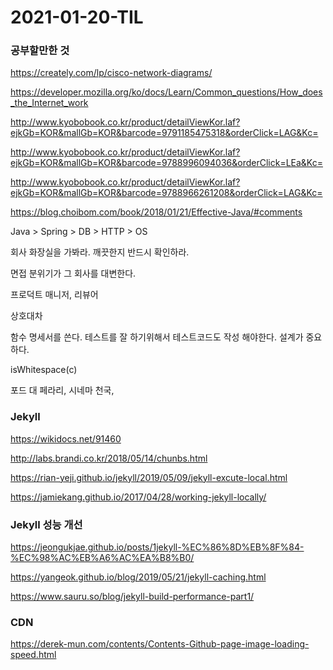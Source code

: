 # 2021-01-20-TIL

### 공부할만한 것

https://creately.com/lp/cisco-network-diagrams/

https://developer.mozilla.org/ko/docs/Learn/Common_questions/How_does_the_Internet_work

http://www.kyobobook.co.kr/product/detailViewKor.laf?ejkGb=KOR&mallGb=KOR&barcode=9791185475318&orderClick=LAG&Kc=

http://www.kyobobook.co.kr/product/detailViewKor.laf?ejkGb=KOR&mallGb=KOR&barcode=9788996094036&orderClick=LEa&Kc=

http://www.kyobobook.co.kr/product/detailViewKor.laf?ejkGb=KOR&mallGb=KOR&barcode=9788966261208&orderClick=LAG&Kc=

https://blog.choibom.com/book/2018/01/21/Effective-Java/#comments

Java > Spring > DB > HTTP > OS

회사 화장실을 가봐라. 깨끗한지 반드시 확인하라.

면접 분위기가 그 회사를 대변한다.

프로덕트 매니저, 리뷰어

상호대차

함수 명세서를 쓴다. 테스트를 잘 하기위해서 테스트코드도 작성 해야한다. 설계가 중요하다.

isWhitespace(c)



포드 대 페라리, 시네마 천국, 

### Jekyll

https://wikidocs.net/91460

http://labs.brandi.co.kr/2018/05/14/chunbs.html

https://rian-yeji.github.io/jekyll/2019/05/09/jekyll-excute-local.html

https://jamiekang.github.io/2017/04/28/working-jekyll-locally/

### Jekyll 성능 개선

https://jeongukjae.github.io/posts/1jekyll-%EC%86%8D%EB%8F%84-%EC%98%AC%EB%A6%AC%EA%B8%B0/

https://yangeok.github.io/blog/2019/05/21/jekyll-caching.html

https://www.sauru.so/blog/jekyll-build-performance-part1/

### CDN

https://derek-mun.com/contents/Contents-Github-page-image-loading-speed.html

